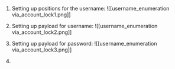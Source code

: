 1. Setting up positions for the username:
   ![[username_enumeration via_account_lock1.png]]

2. Setting up payload for username:
   ![[username_enumeration via_account_lock2.png]]

3. Setting up payload for password:
   ![[username_enumeration via_account_lock3.png]]

4. 